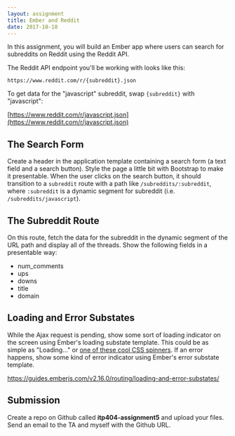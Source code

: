 ```yaml
---
layout: assignment
title: Ember and Reddit
date: 2017-10-10
---
```


In this assignment, you will build an Ember app where users can search for subreddits on Reddit using the Reddit API.

The Reddit API endpoint you'll be working with looks like this:

`https://www.reddit.com/r/{subreddit}.json`

To get data for the "javascript" subreddit, swap `{subreddit}` with "javascript":

[https://www.reddit.com/r/javascript.json](https://www.reddit.com/r/javascript.json)

## The Search Form

Create a header in the application template containing a search form (a text field and a search button). Style the page a little bit with Bootstrap to make it presentable. When the user clicks on the search button, it should transition to a `subreddit` route with a path like `/subreddits/:subreddit`, where `:subreddit` is a dynamic segment for subreddit (i.e. `/subreddits/javascript`).

## The Subreddit Route

On this route, fetch the data for the subreddit in the dynamic segment of the URL path and display all of the threads. Show the following fields in a presentable way:

* num_comments
* ups
* downs
* title
* domain

## Loading and Error Substates

While the Ajax request is pending, show some sort of loading indicator on the screen using Ember's loading substate template. This could be as simple as "Loading..." or [one of these cool CSS spinners](https://projects.lukehaas.me/css-loaders/). If an error happens, show some kind of error indicator using Ember's error substate template.

https://guides.emberjs.com/v2.16.0/routing/loading-and-error-substates/

## Submission

Create a repo on Github called __itp404-assignment5__ and upload your files. Send an email to the TA and myself with the Github URL.
